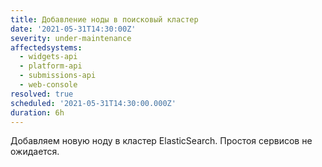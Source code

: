 ```yaml
---
title: Добавление ноды в поисковый кластер
date: '2021-05-31T14:30:00Z'
severity: under-maintenance
affectedsystems:
  - widgets-api
  - platform-api
  - submissions-api
  - web-console
resolved: true
scheduled: '2021-05-31T14:30:00.000Z'
duration: 6h
---
```

Добавляем новую ноду в кластер ElasticSearch. Простоя сервисов не ожидается.

<!--- language code: ru -->

